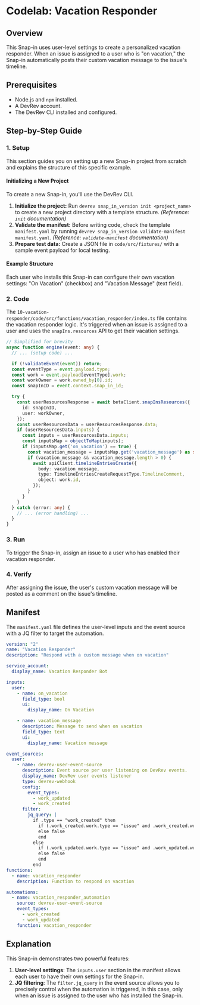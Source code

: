 # Codelab: Vacation Responder

## Overview
This Snap-in uses user-level settings to create a personalized vacation responder. When an issue is assigned to a user who is "on vacation," the Snap-in automatically posts their custom vacation message to the issue's timeline.

## Prerequisites
- Node.js and `npm` installed.
- A DevRev account.
- The DevRev CLI installed and configured.

## Step-by-Step Guide

### 1. Setup
This section guides you on setting up a new Snap-in project from scratch and explains the structure of this specific example.

#### Initializing a New Project
To create a new Snap-in, you'll use the DevRev CLI.

1.  **Initialize the project:** Run `devrev snap_in_version init <project_name>` to create a new project directory with a template structure. *(Reference: `init` documentation)*
2.  **Validate the manifest:** Before writing code, check the template `manifest.yaml` by running `devrev snap_in_version validate-manifest manifest.yaml`. *(Reference: `validate-manifest` documentation)*
3.  **Prepare test data:** Create a JSON file in `code/src/fixtures/` with a sample event payload for local testing.

#### Example Structure
Each user who installs this Snap-in can configure their own vacation settings: "On Vacation" (checkbox) and "Vacation Message" (text field).

### 2. Code
The `10-vacation-responder/code/src/functions/vacation_responder/index.ts` file contains the vacation responder logic. It's triggered when an issue is assigned to a user and uses the `snapIns.resources` API to get their vacation settings.

```typescript
// Simplified for brevity
async function engine(event: any) {
  // ... (setup code) ...

  if (!validateEvent(event)) return;
  const eventType = event.payload.type;
  const work = event.payload[eventType].work;
  const workOwner = work.owned_by[0].id;
  const snapInID = event.context.snap_in_id;

  try {
    const userResourcesResponse = await betaClient.snapInsResources({
      id: snapInID,
      user: workOwner,
    });
    const userResourcesData = userResourcesResponse.data;
    if (userResourcesData.inputs) {
      const inputs = userResourcesData.inputs;
      const inputsMap = objectToMap(inputs);
      if (inputsMap.get('on_vacation') == true) {
        const vacation_message = inputsMap.get('vacation_message') as string;
        if (vacation_message && vacation_message.length > 0) {
          await apiClient.timelineEntriesCreate({
            body: vacation_message,
            type: TimelineEntriesCreateRequestType.TimelineComment,
            object: work.id,
          });
        }
      }
    }
  } catch (error: any) {
    // ... (error handling) ...
  }
}
```

### 3. Run
To trigger the Snap-in, assign an issue to a user who has enabled their vacation responder.

### 4. Verify
After assigning the issue, the user's custom vacation message will be posted as a comment on the issue's timeline.

## Manifest
The `manifest.yaml` file defines the user-level inputs and the event source with a JQ filter to target the automation.

```yaml
version: "2"
name: "Vacation Responder"
description: "Respond with a custom message when on vacation"

service_account:
  display_name: Vacation Responder Bot

inputs:
  user:
    - name: on_vacation
      field_type: bool
      ui:
        display_name: On Vacation

    - name: vacation_message
      description: Message to send when on vacation
      field_type: text
      ui:
        display_name: Vacation message

event_sources:
  user:
    - name: devrev-user-event-source
      description: Event source per user listening on DevRev events.
      display_name: DevRev user events listener
      type: devrev-webhook
      config:
        event_types:
          - work_updated
          - work_created
      filter:
        jq_query: |
          if .type == "work_created" then
            if (.work_created.work.type == "issue" and .work_created.work.owned_by[0].id == $user.id) then true
            else false
            end
          else
            if (.work_updated.work.type == "issue" and .work_updated.work.owned_by[0].id == $user.id) then true
            else false
            end
          end
functions:
  - name: vacation_responder
    description: Function to respond on vacation

automations:
  - name: vacation_responder_automation
    source: devrev-user-event-source
    event_types:
      - work_created
      - work_updated
    function: vacation_responder
```

## Explanation
This Snap-in demonstrates two powerful features:
1.  **User-level settings**: The `inputs.user` section in the manifest allows each user to have their own settings for the Snap-in.
2.  **JQ filtering**: The `filter.jq_query` in the event source allows you to precisely control when the automation is triggered, in this case, only when an issue is assigned to the user who has installed the Snap-in.
